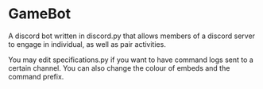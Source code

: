 # GameBot
A discord bot written in discord.py that allows members of a discord server to engage in individual, as well as pair activities.

You may edit specifications.py if you want to have command logs sent to a certain channel. You can also change the colour of embeds and the command prefix.
